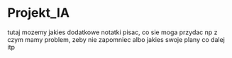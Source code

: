 # Projekt_IA
tutaj mozemy jakies dodatkowe notatki pisac, co sie moga przydac np z czym mamy problem, zeby nie zapomniec albo jakies swoje plany co dalej itp
